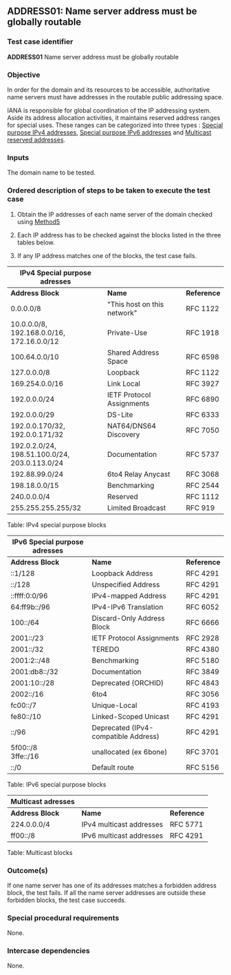 ## ADDRESS01: Name server address must be globally routable

### Test case identifier
**ADDRESS01** Name server address must be globally routable

### Objective

In order for the domain and its resources to be accessible, authoritative 
name servers must have addresses in the routable public addressing space.

IANA is responsible for global coordination of the IP addressing system.
Aside its address allocation activities, it maintains reserved address ranges
for special uses. These ranges can be categorized into three types : 
[Special purpose IPv4
addresses](https://www.iana.org/assignments/iana-ipv4-special-registry/iana-ipv4-special-registry.xml),
[Special purpose IPv6
addresses](https://www.iana.org/assignments/iana-ipv6-special-registry/iana-ipv6-special-registry.xml)
and [Multicast reserved
addresses](https://www.iana.org/assignments/multicast-addresses/multicast-addresses.xml).


### Inputs

The domain name to be tested.

### Ordered description of steps to be taken to execute the test case

1. Obtain the IP addresses of each name server of the domain checked using
   [Method5](../Methods.md)

2. Each IP address has to be checked against the blocks listed in the three
   tables below.
 
3. If any IP address matches one of the blocks, the test case fails.


| IPv4 Special purpose adresses |||
|---------------------|----------------------------|--------------|
| **Address Block**   | **Name**                   | **Reference**|
| 0.0.0.0/8          | "This host on this network" | RFC 1122     |
| 10.0.0.0/8, <br>192.168.0.0/16,<br>172.16.0.0/12 | Private-Use  | RFC 1918     |
| 100.64.0.0/10      | Shared Address Space        | RFC 6598     |
| 127.0.0.0/8        | Loopback                    | RFC 1122     |
| 169.254.0.0/16     | Link Local                  | RFC 3927     |
| 192.0.0.0/24       | IETF Protocol Assignments   | RFC 6890     |
| 192.0.0.0/29       | DS-Lite                     | RFC 6333     |
| 192.0.0.170/32,<br>192.0.0.171/32| NAT64/DNS64 Discovery        | RFC 7050     |
| 192.0.2.0/24,<br>198.51.100.0/24,<br>203.0.113.0/24             | Documentation               | RFC 5737     |
| 192.88.99.0/24     | 6to4 Relay Anycast          | RFC 3068     |
| 198.18.0.0/15      | Benchmarking                | RFC 2544     |
| 240.0.0.0/4        | Reserved                    | RFC 1112     |
| 255.255.255.255/32 | Limited Broadcast           | RFC 919      |

Table: IPv4 special purpose blocks


| IPv6 Special purpose adresses |||
|---------------------|----------------------------|--------------|
| **Address Block**   | **Name**                   | **Reference**|
|::1/128	      |Loopback Address	           | RFC 4291     |
|::/128	              |Unspecified Address	   | RFC 4291     | 
|::ffff:0:0/96        |IPv4-mapped Address	   | RFC 4291     |
|64:ff9b::/96         |IPv4-IPv6 Translation	   | RFC 6052     | 
|100::/64	      |Discard-Only Address Block  | RFC 6666     |
|2001::/23	      |IETF Protocol Assignments   | RFC 2928     | 
|2001::/32	      |TEREDO	                   | RFC 4380     |
|2001:2::/48          |Benchmarking	           | RFC 5180     |
|2001:db8::/32        |Documentation	           | RFC 3849     |
|2001:10::/28         |Deprecated (ORCHID)	   | RFC 4843     | 
|2002::/16	      |6to4 	                   | RFC 3056     |
|fc00::/7	      |Unique-Local 	           | RFC 4193     |
|fe80::/10	      |Linked-Scoped Unicast	   | RFC 4291     |
|::<ipv4-address>/96  |Deprecated (IPv4-compatible Address)| RFC 4291     | 
|5f00::/8 <br> 3ffe::/16 | unallocated (ex 6bone)  | RFC 3701     |
|::/0                 |Default route               | RFC 5156     |  

Table: IPv6 special purpose blocks


| Multicast adresses |||
|---------------------|----------------------------|--------------|
| **Address Block**      | **Name**                | **Reference**|
| 224.0.0.0/4        | IPv4 multicast addresses    | RFC 5771     |
| ff00::/8           | IPv6 multicast addresses    | RFC 4291     |

Table: Multicast blocks

### Outcome(s)

If one name server has one of its addresses matches a forbidden address
block, the test fails. If all the name server addresses are outside these
forbidden blocks, the test case succeeds. 

### Special procedural requirements

None.

### Intercase dependencies

None.














